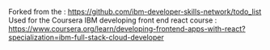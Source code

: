 Forked from the : https://github.com/ibm-developer-skills-network/todo_list
Used for the Coursera IBM developing front end react course : https://www.coursera.org/learn/developing-frontend-apps-with-react?specialization=ibm-full-stack-cloud-developer
